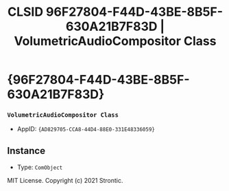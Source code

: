 ﻿---
title: "CLSID 96F27804-F44D-43BE-8B5F-630A21B7F83D | VolumetricAudioCompositor Class"
excerpt: What is COM-Object CLSID 96F27804-F44D-43BE-8B5F-630A21B7F83D?
---

# {96F27804-F44D-43BE-8B5F-630A21B7F83D}

### `VolumetricAudioCompositor Class`
* AppID: `{AD829705-CCA8-44D4-88E0-331E48336059}`

## Instance

* Type: `ComObject`

MIT License. Copyright (c) 2021 Strontic.


